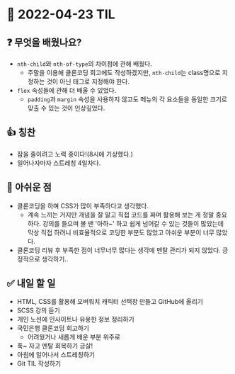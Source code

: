 # 📅 2022-04-23 TIL

## ❓ 무엇을 배웠나요?
- `nth-child`와 `nth-of-type`의 차이점에 관해 배웠다.
  - 주말을 이용해 클론코딩 회고에도 작성하겠지만, `nth-child`는 class명으로 지정하는 것이 아닌 태그로 지정해야 한다.
- `flex` 속성들에 관해 더 배울 수 있었다.
  - `padding`과 `margin` 속성을 사용하지 않고도 메뉴의 각 요소들을 동일한 크기로 맞출 수 있는 것이 인상깊었다.

## 👍 칭찬
- 잠을 줄이려고 노력 중이다!(8시에 기상했다.)
- 일어나자마자 스트레칭 4일차다.

## 🥲 아쉬운 점
- 클론코딩을 하며 CSS가 많이 부족하다고 생각했다.
  - 계속 느끼는 거지만 개념을 잘 알고 직접 코드를 짜며 활용해 보는 게 정말 중요하다. 강의를 들으며 볼 땐 '아하~' 하고 쉽게 넘어갈 수 있는 것들이 많았는데 막상 직접 하려니 비효율적으로 코딩한 부분도 많았고 아쉬운 부분이 너무 많았다.
- 클론코딩 리뷰 후 부족한 점이 너무너무 많다는 생각에 멘탈 관리가 되지 않았다. 긍정적으로 생각하기..

## ✅ 내일 할 일
- HTML, CSS를 활용해 오버워치 캐릭터 선택창 만들고 GitHub에 올리기
- SCSS 강의 듣기
- 개인 노션에 인사이트나 유용한 정보 정리하기
- 국민은행 클론코딩 회고하기
  - 어려웠거나 새롭게 배운 부분 위주로
- 푹~ 자고 멘탈 회복하기 긍살!
- 아침에 일어나서 스트레칭하기
- Git TIL 작성하기
